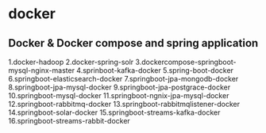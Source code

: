 # docker
## Docker & Docker compose and spring application 
1.docker-hadoop
2.docker-spring-solr
3.dockercompose-springboot-mysql-nginx-master
4.sprinboot-kafka-docker
5.spring-boot-docker
6.springboot-elasticsearch-docker
7.springboot-jpa-mongodb-docker
8.springboot-jpa-mysql-docker
9.springboot-jpa-postgrace-docker
10.springboot-mysql-docker
11.springboot-ngnix-jpa-mysql-docker
12.springboot-rabbitmq-docker
13.springboot-rabbitmqlistener-docker
14.springboot-solar-docker
15.springboot-streams-kafka-docker
16.springboot-streams-rabbit-docker
